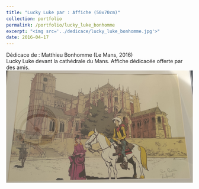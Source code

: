 ```yaml
---
title: "Lucky Luke par : Affiche (50x70cm)"
collection: portfolio
permalink: /portfolio/lucky_luke_bonhomme
excerpt: "<img src='../dedicace/lucky_luke_bonhomme.jpg'>"
date: 2016-04-17
---
```


Dédicace de : Matthieu Bonhomme (Le Mans, 2016)<br>Lucky Luke devant la cathédrale du Mans. Affiche dédicacée offerte par des amis. 
<img src='../dedicace/lucky_luke_bonhomme.jpg'>